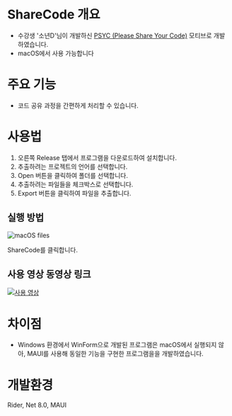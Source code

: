 # ShareCode 개요

- 수강생 '소년D'님이 개발하신 [PSYC (Please Share Your Code)](https://github.com/junghyunhwang/PleaseShareYourCode) 모티브로 개발하였습니다.
- macOS에서 사용 가능합니다

# 주요 기능

- 코드 공유 과정을 간편하게 처리할 수 있습니다.

# 사용법

1. 오른쪽 Release 탭에서 프로그램을 다운로드하여 설치합니다.
2. 추출하려는 프로젝트의 언어를 선택합니다.
3. Open 버튼을 클릭하여 폴더를 선택합니다.
4. 추출하려는 파일들을 체크박스로 선택합니다.
5. Export 버튼을 클릭하여 파일을 추출합니다.

## 실행 방법

![macOS files](https://private-user-images.githubusercontent.com/120005202/401065200-ba269cdf-9df5-4210-8842-f9ab53b1bbde.png?jwt=eyJhbGciOiJIUzI1NiIsInR5cCI6IkpXVCJ9.eyJpc3MiOiJnaXRodWIuY29tIiwiYXVkIjoicmF3LmdpdGh1YnVzZXJjb250ZW50LmNvbSIsImtleSI6ImtleTUiLCJleHAiOjE3MzYzMjQ4MjksIm5iZiI6MTczNjMyNDUyOSwicGF0aCI6Ii8xMjAwMDUyMDIvNDAxMDY1MjAwLWJhMjY5Y2RmLTlkZjUtNDIxMC04ODQyLWY5YWI1M2IxYmJkZS5wbmc_WC1BbXotQWxnb3JpdGhtPUFXUzQtSE1BQy1TSEEyNTYmWC1BbXotQ3JlZGVudGlhbD1BS0lBVkNPRFlMU0E1M1BRSzRaQSUyRjIwMjUwMTA4JTJGdXMtZWFzdC0xJTJGczMlMkZhd3M0X3JlcXVlc3QmWC1BbXotRGF0ZT0yMDI1MDEwOFQwODIyMDlaJlgtQW16LUV4cGlyZXM9MzAwJlgtQW16LVNpZ25hdHVyZT1mOTI4ODMzYzAyNDg0ODhmYTczMjUyYTFkYjhkNjM5Nzc0MTE4YzNhMGQ1YjY5ODFkMDY2ZmJhZjFkMTBlZDkyJlgtQW16LVNpZ25lZEhlYWRlcnM9aG9zdCJ9.F4NoMPeS2f4T72FypUTh6LzuZH79KAvLdBPM5lOIh7U)

ShareCode를 클릭합니다.

## 사용 영상 동영상 링크

[![사용 영상](https://img.youtube.com/vi/3EdAjL6HsGo/0.jpg)](https://youtu.be/3EdAjL6HsGo)

# 차이점

- Windows 환경에서 WinForm으로 개발된 프로그램은 macOS에서 실행되지 않아, MAUI를 사용해 동일한 기능을 구현한 프로그램을을 개발하였습니다.

# 개발환경

Rider, Net 8.0, MAUI